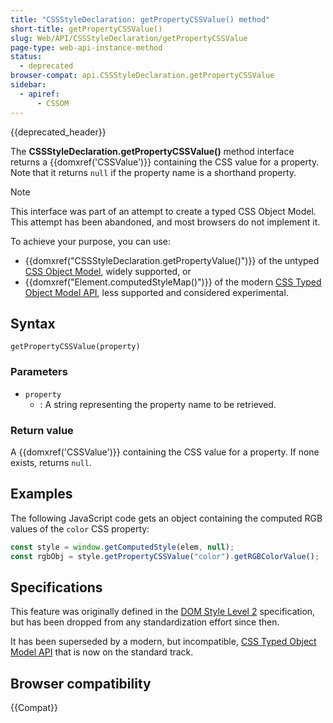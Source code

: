 ```yaml
---
title: "CSSStyleDeclaration: getPropertyCSSValue() method"
short-title: getPropertyCSSValue()
slug: Web/API/CSSStyleDeclaration/getPropertyCSSValue
page-type: web-api-instance-method
status:
  - deprecated
browser-compat: api.CSSStyleDeclaration.getPropertyCSSValue
sidebar:
  - apiref:
      - CSSOM
---
```


{{deprecated_header}}

The **CSSStyleDeclaration.getPropertyCSSValue()**
method interface returns a {{domxref('CSSValue')}} containing the CSS value for a
property. Note that it returns `null` if the property name is a
shorthand property.

> [!NOTE]
> This interface was part of an attempt to create a typed CSS Object Model. This attempt has been abandoned, and most browsers do
> not implement it.
>
> To achieve your purpose, you can use:
>
> - {{domxref("CSSStyleDeclaration.getPropertyValue()")}} of the untyped [CSS Object Model](/en-US/docs/Web/API/CSS_Object_Model), widely supported, or
> - {{domxref("Element.computedStyleMap()")}} of the modern [CSS Typed Object Model API](/en-US/docs/Web/API/CSS_Typed_OM_API), less supported and considered experimental.

## Syntax

```js-nolint
getPropertyCSSValue(property)
```

### Parameters

- `property`
  - : A string representing the property name to be retrieved.

### Return value

A {{domxref('CSSValue')}} containing the CSS value for a property. If none exists, returns `null`.

## Examples

The following JavaScript code gets an object containing the computed RGB values of
the `color` CSS property:

```js
const style = window.getComputedStyle(elem, null);
const rgbObj = style.getPropertyCSSValue("color").getRGBColorValue();
```

## Specifications

This feature was originally defined in the [DOM Style Level 2](https://www.w3.org/TR/DOM-Level-2-Style/) specification, but has been dropped from any
standardization effort since then.

It has been superseded by a modern, but incompatible, [CSS Typed Object Model API](/en-US/docs/Web/API/CSS_Typed_OM_API) that is now on the standard track.

## Browser compatibility

{{Compat}}

